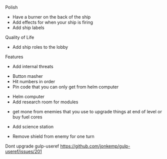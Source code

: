 Polish
 * Have a burner on the back of the ship
 * Add effects for when your ship is firing
 * Add ship labels

Quality of Life
 * Add ship roles to the lobby

Features
 * Add internal threats
  - Button masher
  - Hit numbers in order
  - Pin code that you can only get from helm computer
 * Helm computer
 * Add research room for modules
  - get mone from enemies that you use to upgrade things at end of level or buy fuel cores
 * Add science station
  - Remove shield from enemy for one turn


Dont upgrade gulp-useref
https://github.com/jonkemp/gulp-useref/issues/201
